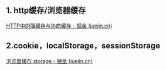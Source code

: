 ## 1. http缓存/浏览器缓存
[HTTP中的强缓存与协商缓存 - 掘金 (juejin.cn)](https://juejin.cn/post/7101942484543995934)

## 2.cookie，localStorage，sessionStorage
[浏览器缓存 storage - 掘金 (juejin.cn)](https://juejin.cn/post/7031538650571948068)